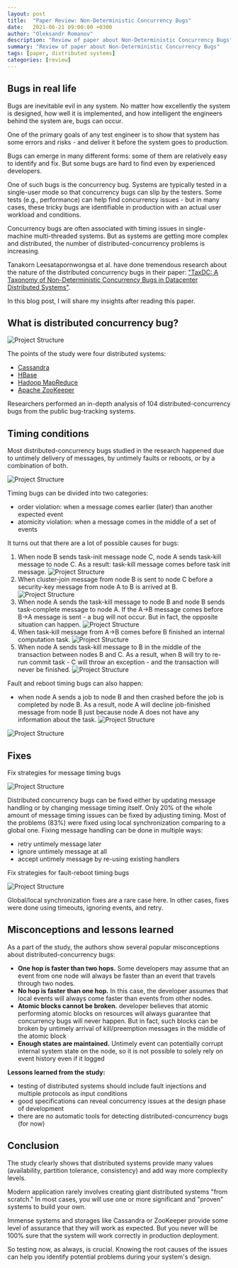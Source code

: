 ```yaml
---
layout: post
title:  "Paper Review: Non-Deterministic Concurrency Bugs"
date:   2021-06-21 09:00:00 +0300
author: "Oleksandr Romanov"
description: "Review of paper about Non-Deterministic Concurrency Bugs"
summary: "Review of paper about Non-Deterministic Concurrency Bugs"
tags: [paper, distributed systems]
categories: [review]
---
```


## Bugs in real life

Bugs are inevitable evil in any system. No matter how excellently the system is designed, how well it is implemented, and how intelligent the engineers behind the system are, bugs can occur.  

One of the primary goals of any test engineer is to show that system has some errors and risks - and deliver it before the system goes to production.   

Bugs can emerge in many different forms: some of them are relatively easy to identify and fix. But some bugs are hard to find even by experienced developers.  

One of such bugs is the concurrency bug. Systems are typically tested in a single-user mode so that concurrency bugs can slip by the testers. Some tests (e.g., performance) can help find concurrency issues - but in many cases, these tricky bugs are identifiable in production with an actual user workload and conditions.  

Concurrency bugs are often associated with timing issues in single-machine multi-threaded systems. But as systems are getting more complex and distributed, the number of distributed-concurrency problems is increasing.  

Tanakorn Leesatapornwongsa et al. have done tremendous research about the nature of the distributed concurrency bugs in their paper: ["TaxDC: A Taxonomy of Non-Deterministic Concurrency Bugs in Datacenter Distributed Systems"][taxdc]. 

In this blog post, I will share my insights after reading this paper. 

## What is distributed concurrency bug?

![Project Structure](/img/20210621/dc-bug.png)

The points of the study were four distributed systems: 
- [Cassandra][cassandra]
- [HBase][hbase]
- [Hadoop MapReduce][hadoop]
- [Apache ZooKeeper][zoo]

Researchers performed an in-depth analysis of 104 distributed-concurrency bugs from the public bug-tracking systems. 

## Timing conditions
Most distributed-concurrency bugs studied in the research happened due to untimely delivery of messages, by untimely faults or reboots, or by a combination of both. 

![Project Structure](/img/20210621/timing-bugs.png)

Timing bugs can be divided into two categories:
- order violation: when a message comes earlier (later) than another expected event
- atomicity violation: when a message comes in the middle of a set of events

It turns out that there are a lot of possible causes for bugs:

1. When node B sends task-init message node C, node A sends task-kill message to node C. As a result: task-kill message comes before task init message.
![Project Structure](/img/20210621/bug1.png)
2. When cluster-join message from node B is sent to node C before a security-key message from node A to B is arrived at B. 
![Project Structure](/img/20210621/bug-2.png)
3. When node A sends the task-kill message to node B and node B sends task-complete message to node A. If the A->B message comes before B->A message is sent - a bug will not occur. But in fact, the opposite situation can happen. 
![Project Structure](/img/20210621/bug-3.png)
4. When task-kill message from A->B comes before B finished an internal computation task. 
![Project Structure](/img/20210621/bug-4.png)
5. When node A sends task-kill message to B in the middle of the transaction between nodes B and C. As a result, when B will try to re-run commit task - C will throw an exception - and the transaction will never be finished.
![Project Structure](/img/20210621/bug-5.png)

Fault and reboot timing bugs can also happen:
- when node A sends a job to node B and then crashed before the job is completed by node B. As a result, node A will decline job-finished message from node B just because node A does not have any information about the task. 
![Project Structure](/img/20210621/bug-6.png)

![Project Structure](/img/20210621/Finding1.png)

## Fixes
Fix strategies for message timing bugs

![Project Structure](/img/20210621/fix-1.png)

Distributed concurrency bugs can be fixed either by updating message handling or by changing message timing itself. 
Only 20% of the whole amount of message timing issues can be fixed by adjusting timing. 
Most of the problems (83%) were fixed using local synchronization comparing to a global one.
Fixing message handling can be done in multiple ways:
- retry untimely message later
- ignore untimely message at all
- accept untimely message by re-using existing handlers

Fix strategies for fault-reboot timing bugs

![Project Structure](/img/20210621/fix-2.png)

Global/local synchronization fixes are a rare case here. In other cases, fixes were done using timeouts, ignoring events, and retry.

## Misconceptions and lessons learned

As a part of the study, the authors show several popular misconceptions about distributed-concurrency bugs:

- **One hop is faster than two hops.** Some developers may assume that an event from one node will always be faster than an event that travels through two nodes. 
- **No hop is faster than one hop.** In this case, the developer assumes that local events will always come faster than events from other nodes.
- **Atomic blocks cannot be broken.** developer believes that atomic performing atomic blocks on resources will always guarantee that concurrency bugs will never happen. But in fact, such blocks can be broken by untimely arrival of kill/preemption messages in the middle of the atomic block
- **Enough states are maintained.** Untimely event can potentially corrupt internal system state on the node, so it is not possible to solely rely on event history even if it logged

**Lessons learned from the study:**
- testing of distributed systems should include fault injections and multiple protocols as input conditions
- good specifications can reveal concurrency issues at the design phase of development
- there are no automatic tools for detecting distributed-concurrency bugs (for now)

## Conclusion
The study clearly shows that distributed systems provide many values (availability, partition tolerance, consistency) and add way more complexity levels.

Modern application rarely involves creating giant distributed systems "from scratch." In most cases, you will use one or more significant and "proven" systems to build your own.  

Immense systems and storages like Cassandra or ZooKeeper provide some level of assurance that they will work as expected. But you never will be 100% sure that the system will work correctly in production deployment. 
 
So testing now, as always, is crucial. Knowing the root causes of the issues can help you identify potential problems during your system's design.

[taxdc]: https://ucare.cs.uchicago.edu/pdf/asplos16-TaxDC.pdf
[cassandra]: https://cassandra.apache.org/
[hbase]: http://hbase.apache.org/
[hadoop]: https://hadoop.apache.org/docs/current/hadoop-mapreduce-client/hadoop-mapreduce-client-core/MapReduceTutorial.html#Purpose
[zoo]: https://zookeeper.apache.org/

